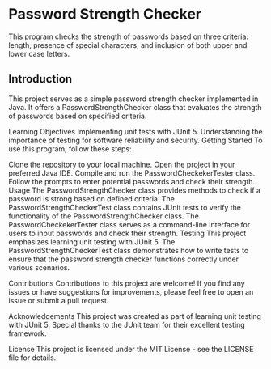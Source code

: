 # Password Strength Checker
This program checks the strength of passwords based on three criteria: length, presence of special characters, and inclusion of both upper and lower case letters.
## Introduction
This project serves as a simple password strength checker implemented in Java. It offers a PasswordStrengthChecker class that evaluates the strength of passwords based on specified criteria.

Learning Objectives
Implementing unit tests with JUnit 5.
Understanding the importance of testing for software reliability and security.
Getting Started
To use this program, follow these steps:

Clone the repository to your local machine.
Open the project in your preferred Java IDE.
Compile and run the PasswordCheckekerTester class.
Follow the prompts to enter potential passwords and check their strength.
Usage
The PasswordStrengthChecker class provides methods to check if a password is strong based on defined criteria.
The PasswordStrengthCheckerTest class contains JUnit tests to verify the functionality of the PasswordStrengthChecker class.
The PasswordCheckekerTester class serves as a command-line interface for users to input passwords and check their strength.
Testing
This project emphasizes learning unit testing with JUnit 5. The PasswordStrengthCheckerTest class demonstrates how to write tests to ensure that the password strength checker functions correctly under various scenarios.

Contributions
Contributions to this project are welcome! If you find any issues or have suggestions for improvements, please feel free to open an issue or submit a pull request.

Acknowledgements
This project was created as part of learning unit testing with JUnit 5. Special thanks to the JUnit team for their excellent testing framework.

License
This project is licensed under the MIT License - see the LICENSE file for details.
